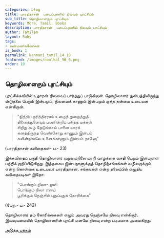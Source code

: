 ```yaml
---
categories: blog
title: பாரதிதாசன்  படைப்புகளில் நிலவும் புரட்சியும்  
sub_title: தொழிலாளரும் புரட்சியும்
keywords: More, Tamil, Books
description: பாரதிதாசன்  படைப்புகளில் நிலவும் புரட்சியும்  
author: Tamilan
layout: Ruby
tags:
- கண்மணிகணேசன்
is_book: 1
permalink: kanmani_tamil_14_10
featured: /images/noolkal_96_6.png
order: 10
---
```



## தொழிலாளரும் புரட்சியும்

புரட்சிக்கவியில் உதாரன் நிலவைப் பார்த்துப் பாடுகிறான். தொழிலாளர் துன்பத்திலிருந்து விடுதலை பெறும் இன்பமும், நிலவைக் காணும் இன்பமும் ஒத்த தன்மை உடையன என்கிறான்.

> "நித்திய தரித்திரராய் உழைத் துழைத்துத்  
>  தினைத்துனையும் பயனின்றிப் பசித்த மக்கள்  
>  சிறிது கூழ் தேடுங்கால் பானை யாரக்  
>  கனத்திருந்த வெண்சோறு காணும் இன்பம்  
>  கவின்நிலவே உனைக்காணும் இன்பம் தானோ"

(பாரதிதாசன் கவிதைகள்- ப.- 23)

இக்கவிதைப் பகுதி தொழிலாளர் வறுமைநிலை மாறி வாழ்க்கை வசதி பெறும் இன்பநாள் பற்றிக் குறிப்பிடுகிறது. இத்தகைய இன்பநாளுக்குத் தொழிற்சங்கங்கள் வழிவகுக்கும் என்ற கொள்கை உடையவர் பாரதிதாசன். சங்கங்கள் என்ற தலைப்பில் எழுதிய கவிதையடிகள் இதோ:

> "பொங்கும் நிலா- ஒளி  
>  பொங்கும் நிலா எனப்  
>  பூரிக்கும் நெஞ்சில் புதுப்புதுக் கோரிக்கை"

(மேற்.- ப.- 242)

தொழிலாளர் தம் கோரிக்கைகள் எழும் அவரது நெஞ்சமே நிலவு என்கிறார். இவ்வுவமையில் தொழிலாளரின் புரட்சி மனமே நிலவு என்ற படிமமாக அமைகிறது.

[அடுத்த பக்கம்](kanmani_tamil_14_11)